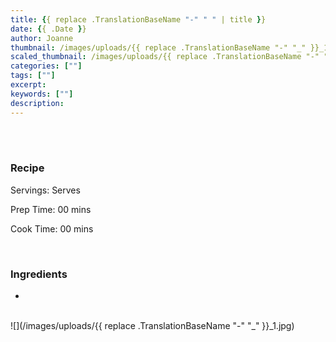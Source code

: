 ```yaml
---
title: {{ replace .TranslationBaseName "-" " " | title }}
date: {{ .Date }}
author: Joanne
thumbnail: /images/uploads/{{ replace .TranslationBaseName "-" "_" }}_1.jpg
scaled_thumbnail: /images/uploads/{{ replace .TranslationBaseName "-" "_" }}_0.jpg
categories: [""]
tags: [""]
excerpt: 
keywords: [""]
description: 
---
```


</br>
</br>
<!--{{< youtube 00000000 >}}
</br>
</br>-->

### Recipe

Servings: <span itemprop="recipeYield">Serves 

Prep Time: <meta itemprop="prepTime" content="PT00M">00 mins  

Cook Time: <meta itemprop="cookTime" content="PT00M">00 mins
  
</br>

### Ingredients

* <span itemprop="recipeIngredient">




</br>
![](/images/uploads/{{ replace .TranslationBaseName "-" "_" }}_1.jpg)